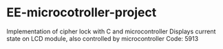 # EE-microcotroller-project
Implementation of cipher lock with C and microcontroller
Displays current state on LCD module, also controlled by microcontroller
Code: 5913
